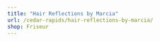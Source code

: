 ```yaml
---
title: "Hair Reflections by Marcia"
url: /cedar-rapids/hair-reflections-by-marcia/
shop: Friseur
---
```


